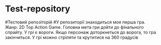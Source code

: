 # Test-repository
#Тестовий репозіторій
#У репозиторії знаходиться моя перша гра. Жанр: 2D Top Action Game. Головна мета гри дойти до фінального спрайту. У грі є вороги. Якщо персонаж доторкнеться до ворога, то гра закінчиться. У грі можно стріляти та крутитися на 360 градусів
